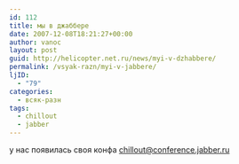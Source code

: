 ```yaml
---
id: 112
title: мы в джаббере
date: 2007-12-08T18:21:27+00:00
author: vanoc
layout: post
guid: http://helicopter.net.ru/news/myi-v-dzhabbere/
permalink: /vsyak-razn/myi-v-jabbere/
ljID:
  - "79"
categories:
  - всяк-разн
tags:
  - chillout
  - jabber
---
```

у нас появилась своя конфа [chillout@conference.jabber.ru](http://mce_host/wp-admin/xmpp:chillout@conference.jabber.ru)